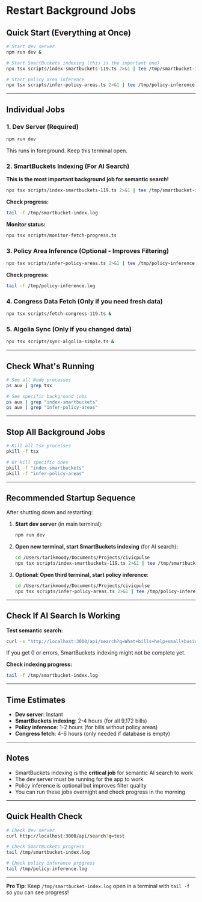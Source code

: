 # Restart Background Jobs

## Quick Start (Everything at Once)

```bash
# Start dev server
npm run dev &

# Start SmartBuckets indexing (this is the important one)
npx tsx scripts/index-smartbuckets-119.ts 2>&1 | tee /tmp/smartbucket-index.log &

# Start policy area inference
npx tsx scripts/infer-policy-areas.ts 2>&1 | tee /tmp/policy-inference.log &
```

---

## Individual Jobs

### 1. Dev Server (Required)
```bash
npm run dev
```
This runs in foreground. Keep this terminal open.

### 2. SmartBuckets Indexing (For AI Search)
**This is the most important background job for semantic search!**

```bash
npx tsx scripts/index-smartbuckets-119.ts 2>&1 | tee /tmp/smartbucket-index.log &
```

**Check progress:**
```bash
tail -f /tmp/smartbucket-index.log
```

**Monitor status:**
```bash
npx tsx scripts/monitor-fetch-progress.ts
```

### 3. Policy Area Inference (Optional - Improves Filtering)
```bash
npx tsx scripts/infer-policy-areas.ts 2>&1 | tee /tmp/policy-inference.log &
```

**Check progress:**
```bash
tail -f /tmp/policy-inference.log
```

### 4. Congress Data Fetch (Only if you need fresh data)
```bash
npx tsx scripts/fetch-congress-119.ts &
```

### 5. Algolia Sync (Only if you changed data)
```bash
npx tsx scripts/sync-algolia-simple.ts &
```

---

## Check What's Running

```bash
# See all Node processes
ps aux | grep tsx

# See specific background jobs
ps aux | grep "index-smartbuckets"
ps aux | grep "infer-policy-areas"
```

---

## Stop All Background Jobs

```bash
# Kill all tsx processes
pkill -f tsx

# Or kill specific ones
pkill -f "index-smartbuckets"
pkill -f "infer-policy-areas"
```

---

## Recommended Startup Sequence

After shutting down and restarting:

1. **Start dev server** (in main terminal):
   ```bash
   npm run dev
   ```

2. **Open new terminal, start SmartBuckets indexing** (for AI search):
   ```bash
   cd /Users/tarikmoody/Documents/Projects/civicpulse
   npx tsx scripts/index-smartbuckets-119.ts 2>&1 | tee /tmp/smartbucket-index.log
   ```

3. **Optional: Open third terminal, start policy inference**:
   ```bash
   cd /Users/tarikmoody/Documents/Projects/civicpulse
   npx tsx scripts/infer-policy-areas.ts 2>&1 | tee /tmp/policy-inference.log
   ```

---

## Check If AI Search Is Working

**Test semantic search:**
```bash
curl -s "http://localhost:3000/api/search?q=What+bills+help+small+businesses?" | jq '.results | length'
```

If you get 0 or errors, SmartBuckets indexing might not be complete yet.

**Check indexing progress:**
```bash
tail -f /tmp/smartbucket-index.log
```

---

## Time Estimates

- **Dev server**: Instant
- **SmartBuckets indexing**: 2-4 hours (for all 9,172 bills)
- **Policy inference**: 1-2 hours (for bills without policy areas)
- **Congress fetch**: 4-6 hours (only needed if database is empty)

---

## Notes

- SmartBuckets indexing is the **critical job** for semantic AI search to work
- The dev server must be running for the app to work
- Policy inference is optional but improves filter quality
- You can run these jobs overnight and check progress in the morning

---

## Quick Health Check

```bash
# Check dev server
curl http://localhost:3000/api/search?q=test

# Check SmartBuckets progress
tail /tmp/smartbucket-index.log

# Check policy inference progress
tail /tmp/policy-inference.log
```

---

**Pro Tip**: Keep `/tmp/smartbucket-index.log` open in a terminal with `tail -f` so you can see progress!
